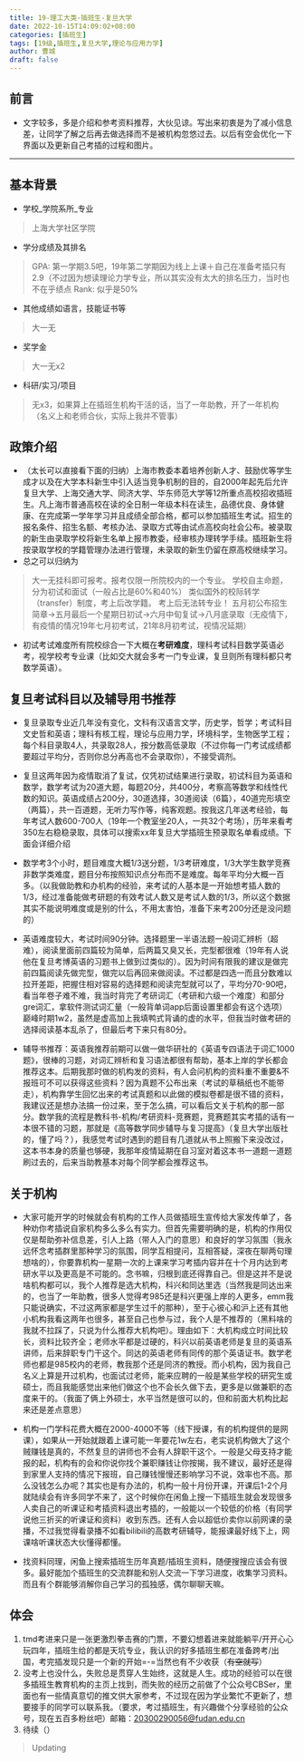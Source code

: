 ```yaml
---
title: 19-理工大类-插班生-复旦大学
date: 2022-10-15T14:09:02+08:00
categories: [插班生]
tags: [19级,插班生,复旦大学,理论与应用力学]
author: 曹城
draft: false
---
```



## 前言
- 文字较多，多是介绍和参考资料推荐，大伙见谅。写出来初衷是为了减小信息差，让同学了解之后再去做选择而不是被机构忽悠过去。以后有空会优化一下界面以及更新自己考插的过程和图片。

****

## 基本背景 
- 学校_学院系所_专业
> 上海大学社区学院
- 学分成绩及其排名
> GPA: 第一学期3.5吧，19年第二学期因为线上上课＋自己在准备考插只有2.9（不过因为想读理论力学专业，所以其实没有太大的排名压力，当时也不在乎绩点
> Rank: 似乎是50%
- 其他成绩如语言，技能证书等
> 大一无
- 奖学金
> 大一无x2
- 科研/实习/项目
> 无x3，如果算上在插班生机构干活的话，当了一年助教，开了一年机构（名义上和老师合伙，实际上我并不管事）


## 政策介绍
- （太长可以直接看下面的归纳）上海市教委本着培养创新人才、鼓励优等学生成才以及在大学本科新生中引入适当竞争机制的目的，自2000年起先后允许复旦大学、上海交通大学、同济大学、华东师范大学等12所重点高校招收插班生。凡上海市普通高校在读的全日制一年级本科在读生，品德优良、身体健康、在完成第一学年学习并且成绩全部合格，都可以参加插班生考试。招生的报名条件、招生名额、考核办法、录取方式等由试点高校向社会公布。被录取的新生由录取学校将新生名单上报市教委，经审核办理转学手续。插班新生将按录取学校的学籍管理办法进行管理，未录取的新生仍留在原高校继续学习。
- 总之可以归纳为
> 大一无挂科即可报考。报考仅限一所院校内的一个专业。
> 学校自主命题，分为初试和面试（一般占比是60%和40%）
> 类似国外的校际转学（transfer）制度，考上后改学籍。
> 考上后无法转专业！
> 五月初公布招生简章->五月最后一个星期日初试->六月中旬复试->八月底录取（无疫情下，有疫情的情况19年七月初考试，21年8月初考试，视情况延期）
- 初试考试难度所有院校综合一下大概在**考研难度**，理科考试科目数学英语必考，视学校考专业课（比如交大就会多考一门专业课，复旦则所有理科都只考数学英语）。


## 复旦考试科目以及辅导用书推荐
- 复旦录取专业近几年没有变化，文科有汉语言文学，历史学，哲学；考试科目文史哲和英语；理科有核工程，理论与应用力学，环境科学，生物医学工程；每个科目录取4人，共录取28人，按分数高低录取（不过你每一门考试成绩都要超过平均分，否则你总分再高也不会录取你），不接受调剂。

- 复旦这两年因为疫情取消了复试，仅凭初试结果进行录取，初试科目为英语和数学，数学考试为20道大题，每题20分，共400分，考察高等数学和线性代数的知识。英语成绩占200分，30道选择，30道阅读（6篇），40道完形填空（两篇），共一百道题，无听力写作等，纯客观题。按我这几年送考经验，每年考试人数600-700人（19年一个教室坐20人，一共32个考场），历年来看考350左右稳稳录取，具体可以搜索xx年复旦大学插班生预录取名单看成绩。下面会详细介绍

- 数学考3个小时，题目难度大概1/3送分题，1/3考研难度，1/3大学生数学竞赛非数学类难度，题目分布按照知识点分布而不是难度。每年平均分大概一百多。（以我做助教和办机构的经验，来考试的人基本是一开始想考插人数的1/3，经过准备能做考研题的有效考试人数又是考试人数的1/3，所以这个数据其实不能说明难度或是别的什么，不用太害怕，准备下来考200分还是没问题的）

- 英语难度较大，考试时间90分钟。选择题里一半语法题一般词汇辨析（超难），阅读里面前四篇较为简单，后两篇又臭又长，完型都很难（19年有人说他在复旦考博英语的习题书上做到过类似的）。因为时间有限我的建议是做完前四篇阅读先做完型，做完以后再回来做阅读。不过都是四选一而且分数难以拉开差距，把握住相对容易的选择题和阅读完型就可以了，平均分70-90吧，看当年卷子难不难，我当时背完了考研词汇（考研和六级一个难度）和部分gre词汇，拿软件测试词汇量（一般背单词app后面设置里都会有这个选项）巅峰时期1w2，虽然是虚高加上我填鸭式背诵的虚的水平，但我当时做考研的选择阅读基本乱杀了，但最后考下来只有80分。

- 辅导书推荐：英语我推荐前期可以做一做华研社的《英语专四语法于词汇1000题》，很棒的习题，对词汇辨析和复习语法都很有帮助，基本上岸的学长都会推荐这本。后期我那时做的机构发的资料，有人会问机构的资料重不重要&不报班可不可以获得这些资料？因为真题不公布出来（考试的草稿纸也不能带走），机构靠学生回忆出来的考试真题和以此做的模拟卷都是很不错的资料，我建议还是想办法搞一份过来，至于怎么搞，可以看后文关于机构的那一部分。数学我的流程是教科书-机构/考研资料-竞赛题，竞赛题其实考插的话有一本很不错的习题，那就是《高等数学同步辅导与复习提高》（复旦大学出版社的，懂了吗？），我感觉考试时遇到的题目有几道就从书上照搬下来没改过，这本书本身的质量也够硬，我那年疫情延期在自习室对着这本书一道题一道题刷过去的，后来当助教基本对每个同学都会推荐这书。

## 关于机构

- 大家可能开学的时候就会有机构的工作人员做插班生宣传给大家发传单了，各种劝你考插说自家机构多么多么有实力。但首先需要明确的是，机构的作用仅仅是帮助弥补信息差，引人上路（带人入门的意思）和良好的学习氛围（我永远怀念考插群里那种学习的氛围，同学互相提问，互相答疑，深夜在聊两句理想啥的），你要靠机构一星期一次的上课来学习考插内容并在十个月内达到考研水平以及更高是不可能的。念书嘛，归根到底还得靠自己。但是这并不是说啥机构都可以，我个人推荐是选大机构，科兴和同达里选（当然我是同达出来的，也当了一年助教，很多人觉得考985还是科兴更强上岸的人更多，emm我只能说确实，不过这两家都是学生过千的那种），至于心彼心和沪上还有其他小机构我看这两年也很多，甚至自己也参与过，我个人是不推荐的（黑料啥的我就不拉踩了，只说为什么推荐大机构吧）。理由如下：大机构成立时间比较长，资料比较齐全；老师水平都是过硬的，科兴以前英语老师是复旦的英语系讲师，后来辞职专门干这个。同达的英语老师有同传的那个英语证书。数学老师也都是985校内的老师，教我那个还是同济的教授。而小机构，因为我自己名义上算是开过机构，也面试过老师，能来应聘的一般是某些学校的研究生或硕士，而且我能感觉出来他们做这个也不会长久做下去，更多是以做兼职的态度来干的。（我面了俩上外硕士，水平当然是很可以的，但和前面大机构比起来还是差点意思）

- 机构一门学科花费大概在2000-4000不等（线下授课，有的机构提供的是网课），如果从一开始就跟着上课可能一年要花1w左右，老实说机构做大了这个贼赚钱是真的，不然复旦的讲师也不会有人辞职干这个。一般是父母支持才能报的起，机构有的会和你说你找个兼职赚钱让你按揭，我不建议，最好还是得到家里人支持的情况下报班，自己赚钱慢慢还影响学习不说，效率也不高。那么没钱怎么办呢？其实也是有办法的，机构一般十月份开课，开课后1-2个月就陆续会有许多同学不来了，这个时候你在闲鱼上搜一下插班生就会发现很多人卖自己的听课证和考插资料退出考插的，一般能以一个较低的价格（有同学说他三折买的听课证和资料）收到东西。还有人会以超低价卖你以前网课的录播，不过我觉得看录播不如看bilibili的高数考研辅导，能报课最好线下上，网课啥听课状态大伙懂得都懂。

- 找资料同理，闲鱼上搜索插班生历年真题/插班生资料，随便搜搜应该会有很多。最好能加个插班生的交流群能和别人交流一下学习进度，收集学习资料。而且有个群能够消解你自己学习的孤独感，偶尔聊聊天嘛。

## 体会 

1. tmd考进来只是一张更激烈拳击赛的门票，不要幻想着进来就能躺平/开开心心玩四年，插班生给的都是天坑专业，我认识的好多插班生都在准备跨考/出国，考完插发现只是一个新的开始=-=当然也有不少收获（~~有空就写~~）
2. 没考上也没什么，失败总是贯穿人生始终，这就是人生。成功的经验可以在很多插班生教育机构的主页上找到，而失败的经历之前做了个公众号CBSer，里面也有一些情真意切的推文供大家参考，不过现在因为学业繁忙不更新了，想要接手的同学可以联系我。（要求，考过插班生，有兴趣做个分享经验的公众号，现在五百多粉丝吧）邮箱：20300290056@fudan.edu.cn
3. 待续（）
> Updating


